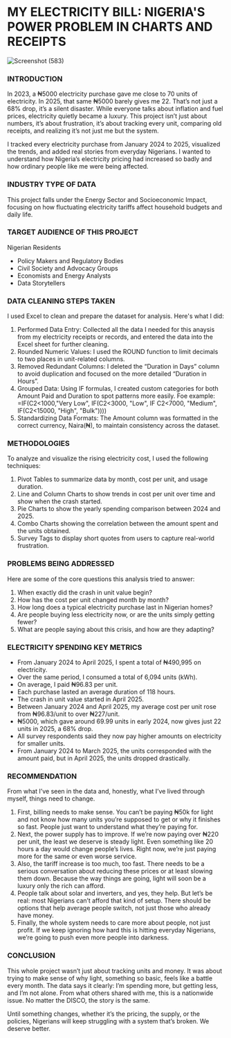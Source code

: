 # **MY ELECTRICITY BILL: NIGERIA'S POWER PROBLEM IN CHARTS AND RECEIPTS**

![Screenshot (583)](https://github.com/user-attachments/assets/dccdd80c-5959-4feb-83db-76a4c7980f08)

### **INTRODUCTION**

In 2023, a ₦5000 electricity purchase gave me close to 70 units of electricity. In 2025, that same ₦5000 barely gives me 22. That’s not just a 68% drop, it’s a silent disaster. While everyone talks about inflation and fuel prices, electricity quietly became a luxury. This project isn’t just about numbers, it’s about frustration, it’s about tracking every unit, comparing old receipts, and realizing it’s not just me but the system.

I tracked every electricity purchase from January 2024 to 2025, visualized the trends, and added real stories from everyday Nigerians. I wanted to understand how Nigeria’s electricity pricing had increased so badly and how ordinary people like me were being affected.

### **INDUSTRY TYPE OF DATA**

This project falls under the Energy Sector and Socioeconomic Impact, focusing on how fluctuating electricity tariffs affect household budgets and daily life.

### **TARGET AUDIENCE OF THIS PROJECT**

Nigerian Residents
 - Policy Makers and Regulatory Bodies
 - Civil Society and Advocacy Groups
 - Economists and Energy Analysts
 - Data Storytellers

### **DATA CLEANING STEPS TAKEN**

I used Excel to clean and prepare the dataset for analysis. Here's what I did:

1. Performed Data Entry: Collected all the data I needed for this anaysis from my electricity receipts or records, and entered the data into the Excel sheet for further cleaning.
2. Rounded Numeric Values: I used the ROUND function to limit decimals to two places in unit-related columns.
3. Removed Redundant Columns: I deleted the “Duration in Days” column to avoid duplication and focused on the more detailed “Duration in Hours”.
4. Grouped Data: Using IF formulas, I created custom categories for both Amount Paid and Duration to spot patterns more easily.
Foe example: =IF(C2<1000,"Very Low", IF(C2<3000, "Low", IF C2<7000, "Medium", IF(C2<15000, "High", "Bulk"))))
5. Standardizing Data Formats: The Amount column was formatted in the correct currency, Naira(₦), to maintain consistency across the dataset.

### **METHODOLOGIES**

To analyze and visualize the rising electricity cost, I used the following techniques:
1. Pivot Tables to summarize data by month, cost per unit, and usage duration.
2. Line and Column Charts to show trends in cost per unit over time and show when the crash started.
3. Pie Charts to show the yearly spending comparison between 2024 and 2025.
4. Combo Charts showing the correlation between the amount spent and the units obtained.
5. Survey Tags to display short quotes from users to capture real-world frustration.

### **PROBLEMS BEING ADDRESSED**

Here are some of the core questions this analysis tried to answer:

1. When exactly did the crash in unit value begin?
2. How has the cost per unit changed month by month?
3. How long does a typical electricity purchase last in Nigerian homes?
4. Are people buying less electricity now, or are the units simply getting fewer?
5. What are people saying about this crisis, and how are they adapting?

### **ELECTRICITY SPENDING KEY METRICS**

 - From January 2024 to April 2025, I spent a total of ₦490,995 on electricity.
 - Over the same period, I consumed a total of 6,094 units (kWh).
 - On average, I paid ₦96.83 per unit.
 - Each purchase lasted an average duration of 118 hours.
 - The crash in unit value started in April 2025.
 - Between January 2024 and April 2025, my average cost per unit rose from ₦96.83/unit to over ₦227/unit.
 - ₦5000, which gave around 69.99 units in early 2024, now gives just 22 units in 2025, a 68% drop.
 - All survey respondents said they now pay higher amounts on electricity for smaller units.
 - From January 2024 to March 2025, the units corresponded with the amount paid, but in April 2025, the units dropped drastically.

### **RECOMMENDATION**

From what I’ve seen in the data and, honestly, what I’ve lived through myself, things need to change.

1. First, billing needs to make sense. You can’t be paying ₦50k for light and not know how many units you’re supposed to get or why it finishes so fast. People just want to understand what they’re paying for.
2. Next, the power supply has to improve. If we’re now paying over ₦220 per unit, the least we deserve is steady light. Even something like 20 hours a day would change people’s lives. Right now, we’re just paying more for the same or even worse service.
3. Also, the tariff increase is too much, too fast. There needs to be a serious conversation about reducing these prices or at least slowing them down. Because the way things are going, light will soon be a luxury only the rich can afford.
4. People talk about solar and inverters, and yes, they help. But let’s be real: most Nigerians can’t afford that kind of setup. There should be options that help average people switch, not just those who already have money.
5. Finally, the whole system needs to care more about people, not just profit. If we keep ignoring how hard this is hitting everyday Nigerians, we’re going to push even more people into darkness.

### **CONCLUSION**

This whole project wasn’t just about tracking units and money. It was about trying to make sense of why light, something so basic, feels like a battle every month.
The data says it clearly: I’m spending more, but getting less, and I’m not alone. From what others shared with me, this is a nationwide issue. No matter the DISCO, the story is the same.

Until something changes, whether it’s the pricing, the supply, or the policies, Nigerians will keep struggling with a system that’s broken. We deserve better.
